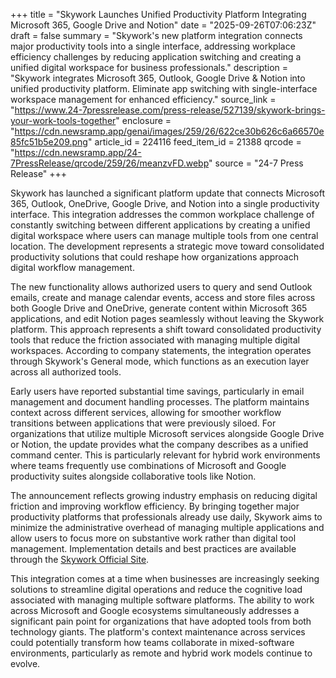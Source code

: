 +++
title = "Skywork Launches Unified Productivity Platform Integrating Microsoft 365, Google Drive and Notion"
date = "2025-09-26T07:06:23Z"
draft = false
summary = "Skywork's new platform integration connects major productivity tools into a single interface, addressing workplace efficiency challenges by reducing application switching and creating a unified digital workspace for business professionals."
description = "Skywork integrates Microsoft 365, Outlook, Google Drive & Notion into unified productivity platform. Eliminate app switching with single-interface workspace management for enhanced efficiency."
source_link = "https://www.24-7pressrelease.com/press-release/527139/skywork-brings-your-work-tools-together"
enclosure = "https://cdn.newsramp.app/genai/images/259/26/622ce30b626c6a66570e85fc51b5e209.png"
article_id = 224116
feed_item_id = 21388
qrcode = "https://cdn.newsramp.app/24-7PressRelease/qrcode/259/26/meanzvFD.webp"
source = "24-7 Press Release"
+++

<p>Skywork has launched a significant platform update that connects Microsoft 365, Outlook, OneDrive, Google Drive, and Notion into a single productivity interface. This integration addresses the common workplace challenge of constantly switching between different applications by creating a unified digital workspace where users can manage multiple tools from one central location. The development represents a strategic move toward consolidated productivity solutions that could reshape how organizations approach digital workflow management.</p><p>The new functionality allows authorized users to query and send Outlook emails, create and manage calendar events, access and store files across both Google Drive and OneDrive, generate content within Microsoft 365 applications, and edit Notion pages seamlessly without leaving the Skywork platform. This approach represents a shift toward consolidated productivity tools that reduce the friction associated with managing multiple digital workspaces. According to company statements, the integration operates through Skywork's General mode, which functions as an execution layer across all authorized tools.</p><p>Early users have reported substantial time savings, particularly in email management and document handling processes. The platform maintains context across different services, allowing for smoother workflow transitions between applications that were previously siloed. For organizations that utilize multiple Microsoft services alongside Google Drive or Notion, the update provides what the company describes as a unified command center. This is particularly relevant for hybrid work environments where teams frequently use combinations of Microsoft and Google productivity suites alongside collaborative tools like Notion.</p><p>The announcement reflects growing industry emphasis on reducing digital friction and improving workflow efficiency. By bringing together major productivity platforms that professionals already use daily, Skywork aims to minimize the administrative overhead of managing multiple applications and allow users to focus more on substantive work rather than digital tool management. Implementation details and best practices are available through the <a href="https://skyworkofficial.com" rel="nofollow" target="_blank">Skywork Official Site</a>.</p><p>This integration comes at a time when businesses are increasingly seeking solutions to streamline digital operations and reduce the cognitive load associated with managing multiple software platforms. The ability to work across Microsoft and Google ecosystems simultaneously addresses a significant pain point for organizations that have adopted tools from both technology giants. The platform's context maintenance across services could potentially transform how teams collaborate in mixed-software environments, particularly as remote and hybrid work models continue to evolve.</p>